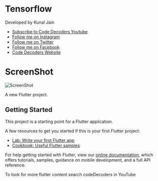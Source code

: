 # Tensorflow

Developed by Kunal Jain
- [Subscribe to Code Decoders Youtube](http://bit.ly/CodeDecoders)
- [Follow me on Instagram](https://www.instagram.com/jainkunal528/)
- [Follow me on Twitter](https://twitter.com/KunalJa93189148)
- [Follow me on Facebook](https://www.facebook.com/profile.php?id=100014952732896)
- [Code Decoders Website](https://decoders.code.blog)

# ScreenShot
![ScreenShot](https://imgur.com/eAv1Vsk.png)

A new Flutter project.

## Getting Started

This project is a starting point for a Flutter application.

A few resources to get you started if this is your first Flutter project:

- [Lab: Write your first Flutter app](https://flutter.dev/docs/get-started/codelab)
- [Cookbook: Useful Flutter samples](https://flutter.dev/docs/cookbook)

For help getting started with Flutter, view our
[online documentation](https://flutter.dev/docs), which offers tutorials,
samples, guidance on mobile development, and a full API reference.

To look for more flutter content search codeDecoders in YouTube

